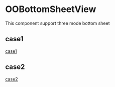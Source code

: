 # OOBottomSheetView

This component support three mode bottom sheet

## case1
[case1](./case1.webm)

## case2
[case2](./case2.webm)
